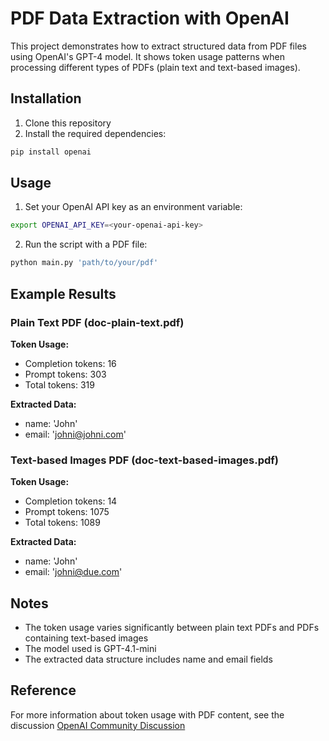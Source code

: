# PDF Data Extraction with OpenAI

This project demonstrates how to extract structured data from PDF files using OpenAI's GPT-4 model. It shows token usage patterns when processing different types of PDFs (plain text and text-based images).

## Installation

1. Clone this repository
2. Install the required dependencies:
```bash
pip install openai
```

## Usage

1. Set your OpenAI API key as an environment variable:
```bash
export OPENAI_API_KEY=<your-openai-api-key>
```

2. Run the script with a PDF file:
```bash
python main.py 'path/to/your/pdf'
```

## Example Results

### Plain Text PDF (doc-plain-text.pdf)

**Token Usage:**
- Completion tokens: 16
- Prompt tokens: 303
- Total tokens: 319

**Extracted Data:**
- name: 'John'
- email: 'johni@johni.com'

### Text-based Images PDF (doc-text-based-images.pdf)

**Token Usage:**
- Completion tokens: 14
- Prompt tokens: 1075
- Total tokens: 1089

**Extracted Data:**
- name: 'John'
- email: 'johni@due.com'

## Notes

- The token usage varies significantly between plain text PDFs and PDFs containing text-based images
- The model used is GPT-4.1-mini
- The extracted data structure includes name and email fields

## Reference

For more information about token usage with PDF content, see the discussion [OpenAI Community Discussion](https://community.openai.com/t/how-does-openai-charge-tokens-when-sending-pdf-content-in-a-prompt/1280985)

